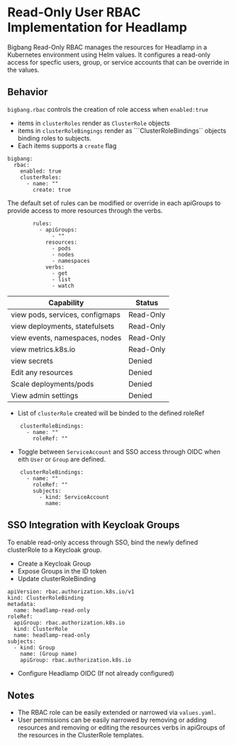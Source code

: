 # Read-Only User RBAC Implementation for Headlamp

Bigbang Read-Only RBAC manages the resources for Headlamp in a Kubernetes environment using Helm values. It configures a read-only access for specfic users, group, or service accounts that can be override in the values.

## Behavior
```bigbang.rbac``` controls the creation of role access when ```enabled:true```
- items in ```clusterRoles``` render as ```ClusterRole``` objects
- items in ```clusterRoleBingings``` render as ```ClusterRoleBindings`` objects binding roles to subjects.
- Each items supports a ```create``` flag

```
bigbang:
  rbac:
    enabled: true
    clusterRoles: 
      - name: ""
        create: true
```

The default set of rules can be modified or override in each apiGroups to provide access to more resources through the verbs.

```
        rules: 
          - apiGroups:
              - ""
            resources: 
              - pods
              - nodes
              - namespaces
            verbs: 
              - get
              - list
              - watch
```              

|Capability                               |Status                          |
|-----------------------------------------|--------------------------------|
|view pods, services, configmaps          | Read-Only                      |
|view deployments, statefulsets           | Read-Only                      |
|view events, namespaces, nodes           | Read-Only                      |
|view metrics.k8s.io                      | Read-Only                      |
|view secrets                             | Denied                         |
|Edit any resources                       | Denied                         |
|Scale deployments/pods                   | Denied                         |
|View admin settings                      | Denied                         |

- List of ```clusterRole``` created will be binded to the defined roleRef

```
    clusterRoleBindings:
      - name: ""
        roleRef: ""
```

- Toggle between ```ServiceAccount``` and SSO access through OIDC when eith ```User``` or ```Group``` are defined.

```
    clusterRoleBindings:
      - name: ""
        roleRef: ""
        subjects:
          - kind: ServiceAccount
            name:
```

## SSO Integration with Keycloak Groups

To enable read-only access through SSO, bind the newly defined clusterRole to a Keycloak group.

- Create a Keycloak Group
- Expose Groups in the ID token
- Update clusterRoleBinding

```
apiVersion: rbac.authorization.k8s.io/v1
kind: ClusterRoleBinding
metadata:
  name: headlamp-read-only
roleRef:
  apiGroup: rbac.authorization.k8s.io
  kind: ClusterRole
  name: headlamp-read-only
subjects:
  - kind: Group
    name: (Group name)
    apiGroup: rbac.authorization.k8s.io    
```
- Configure Headlamp OIDC (If not already configured)    


## Notes

- The RBAC role can be easily extended or narrowed via `values.yaml`.
- User permissions can be easily narrowed by removing or adding resources and removing or editing the resources verbs in apiGroups of the resources in the ClusterRole templates.

